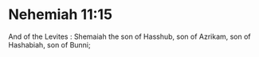# Nehemiah 11:15

And of the Levites : Shemaiah the son of Hasshub, son of Azrikam, son of Hashabiah, son of Bunni;
